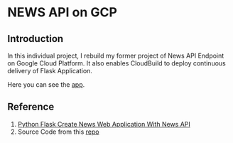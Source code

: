 # NEWS API on GCP

## Introduction

In this individual project, I rebuild my former project of News API Endpoint on Google Cloud Platform.
It also enables CloudBuild to deploy continuous delivery of Flask Application.

Here you can see the [app](https://deploygcpjiajun.appspot.com).

## Reference

1. [Python Flask Create News Web Application With News API](https://www.youtube.com/watch?v=I5syfw5zgnc)
2. Source Code from this [repo](https://github.com/noahgift/gcp-hello-ml)
